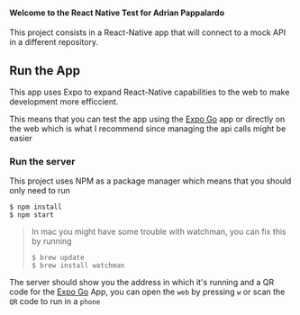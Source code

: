 #### Welcome to the React Native Test for Adrian Pappalardo

This project consists in a React-Native app that will connect to a mock API in a different repository.

## Run the App
This app uses Expo to expand React-Native capabilities to the web to make development more efficcient.

This means that you can test the app using the [Expo Go](https://expo.dev/go) app or directly on the web which is what I recommend since managing the api calls might be easier

### Run the server
This project uses NPM as a package manager which means that you should only need to run 

```
$ npm install
$ npm start
```

> In mac you might have some trouble with watchman, you can fix this by running
> ```
> $ brew update
> $ brew install watchman
> ```

The server should show you the address in which it's running and a QR code for the [Expo Go](https://expo.dev/go) App, you can open the `web` by pressing `w` or scan the `QR` code to run in a `phone`